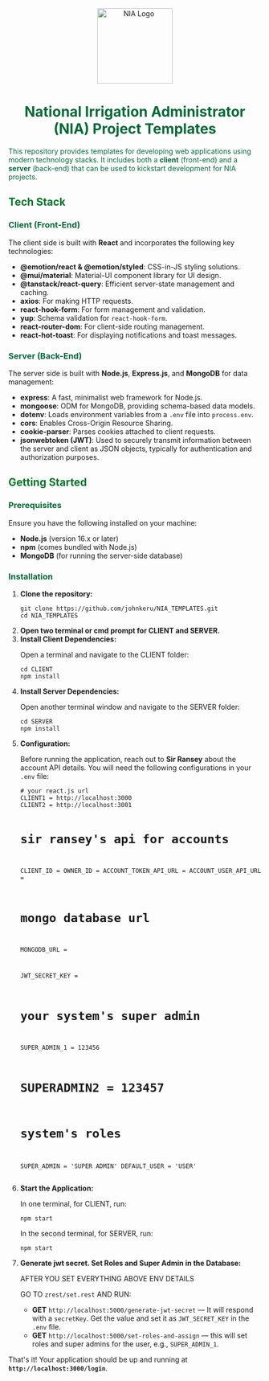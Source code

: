 <div align="center">
    <img src="https://accounts.nia.gov.ph/Content/images/icons/2020-nia-logo.svg?v=5" alt="NIA Logo" width="150"/>
    <h1 style="color: #046937;">National Irrigation Administrator (NIA) Project Templates</h1>
</div>

<p style="color: #046937;">This repository provides templates for developing web applications using modern technology stacks. It includes both a <strong>client</strong> (front-end) and a <strong>server</strong> (back-end) that can be used to kickstart development for NIA projects.</p>

<h2 style="color: #037628;">Tech Stack</h2>

<h3 style="color: #046937;">Client (Front-End)</h3>
<p>The client side is built with <strong>React</strong> and incorporates the following key technologies:</p>
<ul>
    <li><strong>@emotion/react & @emotion/styled</strong>: CSS-in-JS styling solutions.</li>
    <li><strong>@mui/material</strong>: Material-UI component library for UI design.</li>
    <li><strong>@tanstack/react-query</strong>: Efficient server-state management and caching.</li>
    <li><strong>axios</strong>: For making HTTP requests.</li>
    <li><strong>react-hook-form</strong>: For form management and validation.</li>
    <li><strong>yup</strong>: Schema validation for <code>react-hook-form</code>.</li>
    <li><strong>react-router-dom</strong>: For client-side routing management.</li>
    <li><strong>react-hot-toast</strong>: For displaying notifications and toast messages.</li>
</ul>

<h3 style="color: #046937;">Server (Back-End)</h3>
<p>The server side is built with <strong>Node.js</strong>, <strong>Express.js</strong>, and <strong>MongoDB</strong> for data management:</p>
<ul>
    <li><strong>express</strong>: A fast, minimalist web framework for Node.js.</li>
    <li><strong>mongoose</strong>: ODM for MongoDB, providing schema-based data models.</li>
    <li><strong>dotenv</strong>: Loads environment variables from a <code>.env</code> file into <code>process.env</code>.</li>
    <li><strong>cors</strong>: Enables Cross-Origin Resource Sharing.</li>
    <li><strong>cookie-parser</strong>: Parses cookies attached to client requests.</li>
    <li><strong>jsonwebtoken (JWT)</strong>: Used to securely transmit information between the server and client as JSON objects, typically for authentication and authorization purposes.</li>
</ul>

<h2 style="color: #037628;">Getting Started</h2>

<h3 style="color: #046937;">Prerequisites</h3>
<p>Ensure you have the following installed on your machine:</p>
<ul>
    <li><strong>Node.js</strong> (version 16.x or later)</li>
    <li><strong>npm</strong> (comes bundled with Node.js)</li>
    <li><strong>MongoDB</strong> (for running the server-side database)</li>
</ul>

<h3 style="color: #046937;">Installation</h3>
<ol>
    <li><strong>Clone the repository:</strong>
        <pre><code>git clone https://github.com/johnkeru/NIA_TEMPLATES.git
cd NIA_TEMPLATES</code></pre>
    </li>
    <li><strong>Open two terminal or cmd prompt for CLIENT and SERVER.</strong></li>
    <li><strong>Install Client Dependencies:</strong>
        <p>Open a terminal and navigate to the CLIENT folder:</p>
        <pre><code>cd CLIENT
npm install</code></pre>
    </li>
    <li><strong>Install Server Dependencies:</strong>
        <p>Open another terminal window and navigate to the SERVER folder:</p>
        <pre><code>cd SERVER
npm install</code></pre>
    </li>
    <li><strong>Configuration:</strong>
        <p>Before running the application, reach out to <strong>Sir Ransey</strong> about the account API details. You will need the following configurations in your <code>.env</code> file:</p>
        <pre><code># your react.js url
CLIENT1 = http://localhost:3000
CLIENT2 = http://localhost:3001

# sir ransey's api for accounts
CLIENT_ID = 
OWNER_ID = 
ACCOUNT_TOKEN_API_URL = 
ACCOUNT_USER_API_URL = 

# mongo database url
MONGODB_URL = 

JWT_SECRET_KEY = 

# your system's super admin
SUPER_ADMIN_1 = 123456
# SUPERADMIN2 = 123457

# system's roles
SUPER_ADMIN = 'SUPER ADMIN'
DEFAULT_USER = 'USER'</code></pre>
    </li>
    <li><strong>Start the Application:</strong>
        <p>In one terminal, for CLIENT, run:</p>
        <pre><code>npm start</code></pre>
        <p>In the second terminal, for SERVER, run:</p>
        <pre><code>npm start</code></pre>
    </li>
    <li><strong>Generate jwt secret. Set Roles and Super Admin in the Database:</strong>
        <p>AFTER YOU SET EVERYTHING ABOVE ENV DETAILS</p>
        <p>GO TO <code>zrest/set.rest</code> AND RUN:</p>
        <ul>
            <li><strong>GET</strong> <code>http://localhost:5000/generate-jwt-secret</code> — It will respond with a <code>secretKey</code>. Get the value and set it as <code>JWT_SECRET_KEY</code> in the <code>.env</code> file.</li>
            <li><strong>GET</strong> <code>http://localhost:5000/set-roles-and-assign</code> — this will set roles and super admins for the user, e.g., <code>SUPER_ADMIN_1</code>.</li>
        </ul>
    </li>
</ol>

<p>That's it! Your application should be up and running at <strong><code>http://localhost:3000/login</code></strong>.</p>
